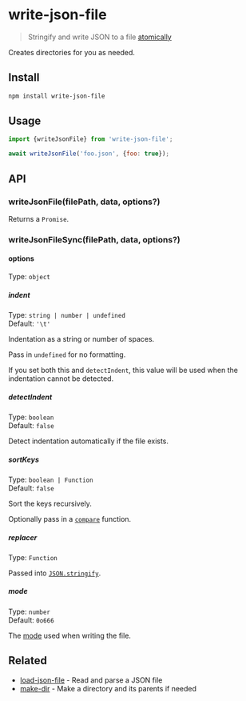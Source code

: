 # write-json-file

> Stringify and write JSON to a file [atomically](https://github.com/npm/write-file-atomic)

Creates directories for you as needed.

## Install

```sh
npm install write-json-file
```

## Usage

```js
import {writeJsonFile} from 'write-json-file';

await writeJsonFile('foo.json', {foo: true});
```

## API

### writeJsonFile(filePath, data, options?)

Returns a `Promise`.

### writeJsonFileSync(filePath, data, options?)

#### options

Type: `object`

##### indent

Type: `string | number | undefined`\
Default: `'\t'`

Indentation as a string or number of spaces.

Pass in `undefined` for no formatting.

If you set both this and `detectIndent`, this value will be used when the indentation cannot be detected.

##### detectIndent

Type: `boolean`\
Default: `false`

Detect indentation automatically if the file exists.

##### sortKeys

Type: `boolean | Function`\
Default: `false`

Sort the keys recursively.

Optionally pass in a [`compare`](https://developer.mozilla.org/en-US/docs/Web/JavaScript/Reference/Global_Objects/Array/sort) function.

##### replacer

Type: `Function`

Passed into [`JSON.stringify`](https://developer.mozilla.org/en-US/docs/Web/JavaScript/Reference/Global_Objects/JSON/stringify#The_replacer_parameter).

##### mode

Type: `number`\
Default: `0o666`

The [mode](https://en.wikipedia.org/wiki/File_system_permissions#Numeric_notation) used when writing the file.

## Related

- [load-json-file](https://github.com/sindresorhus/load-json-file) - Read and parse a JSON file
- [make-dir](https://github.com/sindresorhus/make-dir) - Make a directory and its parents if needed
